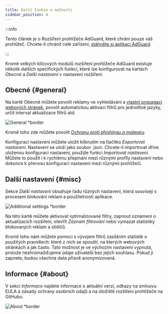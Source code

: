 ```yaml
---
title: Další funkce a možnosti
sidebar_position: 4
---
```


:::info

Tento článek je o Rozšíření prohlížeče AdGuard, které chrání pouze váš prohlížeč. Chcete-li chránit celé zařízení, [stáhněte si aplikaci AdGuard](https://agrd.io/download-kb-adblock)

:::

Kromě velkých klíčových modulů rozšíření prohlížeče AdGuard existuje několik dalších specifických funkcí, které lze konfigurovat na kartách _Obecné_ a _Další nastavení_ v nastavení rozšíření.

## Obecné {#general}

Na kartě Obecné můžete povolit reklamy ve vyhledávání a [vlastní propagaci webových stránek](/general/ad-filtering/search-ads), povolit automatickou aktivaci filtrů pro jednotlivé jazyky, určit interval aktualizace filtrů atd.

![General \*border](https://cdn.adtidy.org/content/Kb/ad_blocker/browser_extension/ad_blocker_browser_extension_general.png)

Kromě toho zde můžete povolit [_Ochranu proti phishingu a malwaru_](/general/browsing-security).

Konfiguraci nastavení můžete uložit kliknutím na tlačítko _Exportovat nastavení_. Nastavení se uloží jako soubor .json. Chcete-li importovat dříve uloženou konfiguraci nastavení, použijte funkci _Importovat nastavení_. Můžete to použít i k rychlému přepínání mezi různými profily nastavení nebo dokonce k přenosu konfigurací nastavení mezi různými prohlížeči.

## Další nastavení {#misc}

Sekce _Další nastavení_ obsahuje řadu různých nastavení, která souvisejí s procesem blokování reklam a použitelností aplikace.

![Additional settings \*border](https://cdn.adtidy.org/content/Kb/ad_blocker/browser_extension/ad_blocker_browser_extension_additional_settings.png)

Na této kartě můžete aktivovat optimalizované filtry, zapnout oznámení o aktualizacích rozšíření, otevřít _Záznam filtrování_ nebo vymazat statistiky blokovaných reklam a slídičů.

Kromě toho nám můžete pomoci s vývojem filtrů zasíláním statistik o použitých pravidlech: které z nich se spouští, na kterých webových stránkách a jak často. Tato možnost je ve výchozím nastavení vypnutá, protože neshromažďujeme údaje uživatelů bez jejich souhlasu. Pokud ji zapnete, budou všechna data přísně anonymizovaná.

## Informace {#about}

V sekci _Informace_ najdete informace o aktuální verzi, odkazy na smlouvu EULA a zásady ochrany osobních údajů a na úložiště rozšíření prohlížeče na GitHubu.

![About \*border](https://cdn.adtidy.org/content/Kb/ad_blocker/browser_extension/ad_blocker_browser_extension_about.png)
